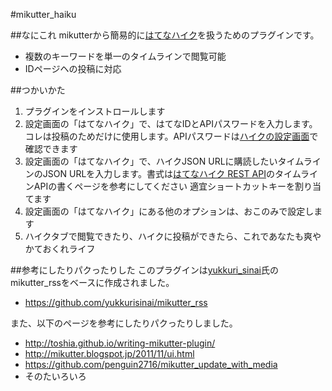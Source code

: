 #mikutter_haiku


##なにこれ
mikutterから簡易的に[はてなハイク][hatenahaiku]を扱うためのプラグインです。
+ 複数のキーワードを単一のタイムラインで閲覧可能
+ IDページヘの投稿に対応


##つかいかた
1. プラグインをインストロールします
2. 設定画面の「はてなハイク」で、はてなIDとAPIパスワードを入力します。コレは投稿のためだけに使用します。APIパスワードは[ハイクの設定画面][haiku_settings]で確認できます
3. 設定画面の「はてなハイク」で、ハイクJSON URLに購読したいタイムラインのJSON URLを入力します。書式は[はてなハイク REST API][haiku_rest_api]のタイムラインAPIの書くページを参考にしてください
適宜ショートカットキーを割り当てます
4. 設定画面の「はてなハイク」にある他のオプションは、おこのみで設定します
5. ハイクタブで閲覧できたり、ハイクに投稿ができたら、これであなたも爽やかておくれライフ


##参考にしたりパクったりした
このプラグインは[yukkuri_sinai][yukkuritan]氏のmikutter_rssをベースに作成されました。
+ <https://github.com/yukkurisinai/mikutter_rss>

また、以下のページを参考にしたりパクったりしました。
+ <http://toshia.github.io/writing-mikutter-plugin/>
+ <http://mikutter.blogspot.jp/2011/11/ui.html>
+ <https://github.com/penguin2716/mikutter_update_with_media>
+ そのたいろいろ

[hatenahaiku]: http://h.hatena.ne.jp/
[haiku_settings]: http://h.hatena.ne.jp/setting/devices
[haiku_rest_api]: http://developer.hatena.ne.jp/ja/documents/haiku/apis/rest
[yukkuritan]: https://github.com/yukkurisinai
